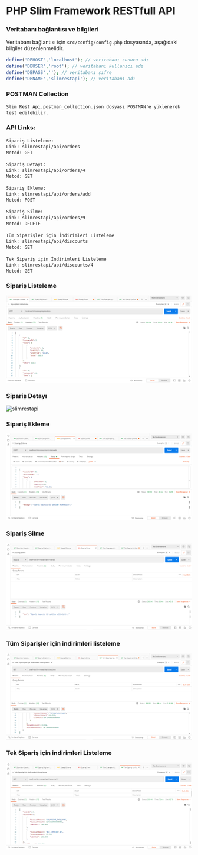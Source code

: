 # PHP Slim Framework RESTfull API

### Veritabanı bağlantısı ve bilgileri
Veritabanı bağlantısı için ```src/config/config.php``` dosyasında, aşağıdaki bilgiler düzenlenmelidir.

```php
define('DBHOST','localhost'); // veritabanı sunucu adı
define('DBUSER','root'); // veritabanı kullanıcı adı
define('DBPASS',''); // veritabanı şifre
define('DBNAME','slimrestapi'); // veritabanı adı
```

### POSTMAN Collection
```
Slim Rest Api.postman_collection.json dosyası POSTMAN'e yüklenerek test edilebilir.
```
### API Links:
```
Sipariş Listeleme:
Link: slimrestapi/api/orders
Metod: GET

Sipariş Detayı:
Link: slimrestapi/api/orders/4
Metod: GET

Sipariş Ekleme:
Link: slimrestapi/api/orders/add
Metod: POST

Sipariş Silme:
Link: slimrestapi/api/orders/9
Metod: DELETE

Tüm Siparişler için İndirimleri Listeleme
Link: slimrestapi/api/discounts
Metod: GET

Tek Sipariş için İndirimleri Listeleme
Link: slimrestapi/api/discounts/4
Metod: GET
```

### Sipariş Listeleme
![slimrestapi](https://github.com/bayramanli/slimrestapi/blob/master/images/siparis_listeleme.PNG)

### Sipariş Detayı
![slimrestapi](https://github.com/bayramanli/slimrestapi/blob/master/images/siparis_detayı.PNG)

### Sipariş Ekleme
![slimrestapi](https://github.com/bayramanli/slimrestapi/blob/master/images/siparis_ekleme.PNG)

### Sipariş Silme
![slimrestapi](https://github.com/bayramanli/slimrestapi/blob/master/images/siparis_silme.PNG)

### Tüm Siparişler için indirimleri listeleme
![slimrestapi](https://github.com/bayramanli/slimrestapi/blob/master/images/tum_siparis_inidirim_listeleme.PNG)

### Tek Sipariş için indirimleri Listeleme
![slimrestapi](https://github.com/bayramanli/slimrestapi/blob/master/images/tek_siparis_indirim_listeleme.PNG)
